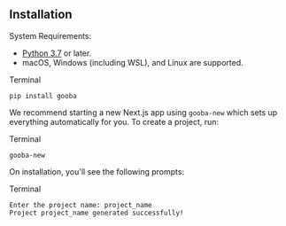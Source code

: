 ## Installation

System Requirements:

-   [Python 3.7](https://www.python.org/)  or later.
-   macOS, Windows (including WSL), and Linux are supported.

Terminal

```
pip install gooba
```

We recommend starting a new Next.js app using  `gooba-new` which sets up everything automatically for you. To create a project, run:

Terminal

```
gooba-new
```

On installation, you'll see the following prompts:

Terminal

   
    Enter the project name: project_name
    Project project_name generated successfully!
